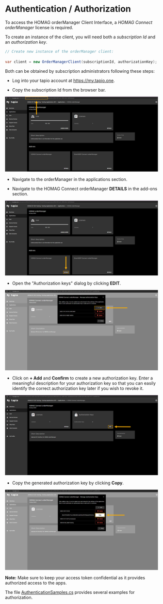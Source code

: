 # Authentication / Authorization

To access the HOMAG orderManager Client Interface, a _HOMAG Connect orderManager_ license is required.

To create an instance of the client, you will need both a _subscription Id_ and an _authorization key_. 

```c#
// Create new instance of the orderManager client:
            
var client = new OrderManagerClient(subscriptionId, authorizationKey);
``` 

Both can be obtained by subscription administrators following these steps:

- Log into your tapio account at https://my.tapio.one.

- Copy the subscription Id from the browser bar.

![alt text](SubscriptionId.jpg "Subscription Id")

- Navigate to the orderManager in the applications section.

- Navigate to the HOMAG Connect orderManager **DETAILS** in the add-ons section.

![alt text](AuthorizationKey01.jpg)

- Open the "Authorization keys" dialog by clicking **EDIT**.

![alt text](AuthorizationKey02.jpg)

- Click on **+ Add** and **Confirm** to create a new authorization key. 
Enter a meaningful description for your authorization key so that you can easily identify the correct authorization key later if you wish to revoke it.

![alt text](AuthorizationKey03.jpg)

- Copy the generated authorization key by clicking **Copy**.

![alt text](AuthorizationKey04.jpg)

<strong>Note:</strong> Make sure to keep your access token confidential as it provides authorized access to the apps.

The file [AuthenticationSamples.cs](AuthenticationSamples.cs) provides several examples for authorization. 
